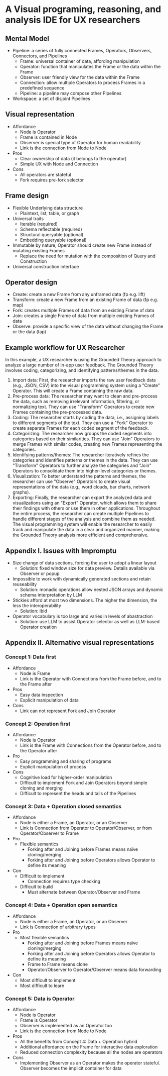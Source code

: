 # A Visual programing, reasoning, and analysis IDE for UX researchers

## Mental Model

- Pipeline: a series of fully connected Frames, Operators, Observers, Connectors, and Pipelines
  - Frame: universal container of data, affording manipulation
  - Operator: function that manipulates the Frame or the data within the Frame
  - Observer: user friendly view for the data within the Frame
  - Connection: allow multiple Operators to process Frames in a predefined sequence
  - Pipeline: a pipeline may compose other Pipelines
- Workspace: a set of disjoint Pipelines

## Visual representation

- Affordance
  - Node is Operator
  - Frame is contained in Node
  - Observer is special type of Operator for human readability
  - Link is the connection from Node to Node
- Pros
  - Clear ownership of data (it belongs to the operator)
  - Simple UX with Node and Connection
- Cons
  - All operators are stateful
  - Fork requires pre-fork selector

## Frame design

- Flexible Underlying data structure
  - Plaintext, list, table, or graph
- Universal traits
  - Iterable (required)
  - Schema reflectable (required)
  - Structural queryable (optional)
  - Embedding queryable (optional)
- Immutable by nature, Operator should create new Frame instead of mutating existing Frames
  - Replace the need for mutation with the composition of Query and Construction
- Universal construction interface

## Operator design

- Create: create a new Frame from any unframed data (fp e.g. lift)
- Transform: create a new Frame from an existing Frame of data (fp e.g. map)
- Fork: creates multiple Frames of data from an existing Frame of data
- Join: creates a single Frame of data from multiple existing Frames of data
- Observe: provide a specific view of the data without changing the Frame or the data (tap)

## Example workflow for UX Researcher

In this example, a UX researcher is using the Grounded Theory approach to analyze a large number of in-app user feedback. The Grounded Theory involves coding, categorizing, and identifying patterns/themes in the data.

1. Import data: First, the researcher imports the raw user feedback data (e.g., JSON, CSV) into the visual programming system using a "Create" Operator. This will create a Frame containing the raw data.
2. Pre-process data: The researcher may want to clean and pre-process the data, such as removing irrelevant information, filtering, or normalizing text. They can use "Transform" Operators to create new Frames containing the pre-processed data.
3. Coding: The researcher starts by coding the data, i.e., assigning labels to different segments of the text. They can use a "Fork" Operator to create separate Frames for each coded segment of the feedback.
4. Categorizing: The researcher now groups the coded segments into categories based on their similarities. They can use "Join" Operators to merge Frames with similar codes, creating new Frames representing the categories.
5. Identifying patterns/themes: The researcher iteratively refines the categories and identifies patterns or themes in the data. They can use "Transform" Operators to further analyze the categories and "Join" Operators to consolidate them into higher-level categories or themes.
6. Visualization: To better understand the patterns and themes, the researcher can use "Observe" Operators to create visual representations of the data (e.g., word clouds, bar charts, network graphs).
7. Exporting: Finally, the researcher can export the analyzed data and visualizations using an "Export" Operator, which allows them to share their findings with others or use them in other applications. Throughout the entire process, the researcher can create multiple Pipelines to handle different stages of the analysis and combine them as needed. The visual programming system will enable the researcher to easily track and manipulate the data in a clear and organized manner, making the Grounded Theory analysis more efficient and comprehensive.

## Appendix I. Issues with Impromptu

- Size change of data sections, forcing the user to adopt a linear layout
  - Solution: fixed window size for data preview. Details available via Observer or popup
- Impossible to work with dynamically generated sections and retain reuseability
  - Solution: monadic operations allow nested JSON arrays and dynamic schema interpretation by LLM
- Stickies afford at most two dimensions. The higher the dimension, the less the interoperability
  - Solution: ibid
- Operator vocabulary is too large and varies in levels of abastraction
  - Solution: use LLM to assist Operator selector as well as LLM-based Operator creation

## Appendix II. Alternative visual representations

### Concept 1: Data first

- Affordance
  - Node is Frame
  - Link is the Operator with Connections from the Frame before, and to the Frame after
- Pros
  - Easy data inspection
  - Explicit manipulation of data
- Cons
  - Link can not represent Fork and Join Operator

### Concept 2: Operation first

- Affordance
  - Node is Operator
  - Link is the Frame with Connections from the Operator before, and to the Operator after
- Pro
  - Easy programming and sharing of programs
  - Explicit manipulation of process
- Cons
  - Cognitive load for higher-order manipulation
  - Difficult to implement Fork and Join Operators beyond simple cloning and merging
  - Difficult to represent the heads and tails of the Pipelines

### Concept 3: Data + Operation closed semantics

- Affordance
  - Node is either a Frame, an Operator, or an Observer
  - Link is Connection from Operator to Operator/Observer, or from Operator/Observer to Frame
- Pro
  - Flexible semantics
    - Forking after and Joining before Frames means naïve cloning/merging
    - Forking after and Joining before Operators allows Operator to define its meaning
- Con
  - Difficult to implement
    - Connection requires type checking
  - Difficult to build
    - Must alternate between Operator/Observer and Frame

### Concept 4: Data + Operation open semantics

- Affordance
  - Node is either a Frame, an Operator, or an Observer
  - Link is Connection of arbitrary types
- Pro
  - Most flexible semantics
    - Forking after and Joining before Frames means naïve cloning/merging
    - Forking after and Joining before Operators allows Operator to define its meaning
    - Frame to Frame means clone
    - Operator/Observer to Operator/Observer means data forwarding
- Con
  - Most difficult to implement
  - Most difficult to learn

### Concept 5: Data is Operator

- Affordance
  - Node is Operator
  - Frame is Operator
  - Observer is implemented as an Operator too
  - Link is the connection from Node to Node
- Pros
  - All the benefits from Concept 4: Data + Operation hybrid
  - Additional affordance on the Frame for interactive data exploration
  - Reduced connection complexity because all the nodes are operators
- Cons
  - Implementing Observer as an Operator makes the operator stateful. Observer becomes the implicit container for data
